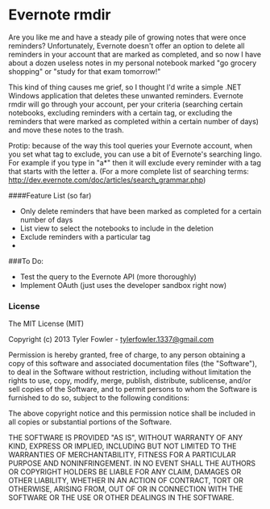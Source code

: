 Evernote rmdir
============================
Are you like me and have a steady pile of growing notes that were once reminders? Unfortunately, Evernote doesn't offer an option to delete all reminders in your account that are marked as completed, and so now I have about a dozen useless notes in my personal notebook marked "go grocery shopping" or "study for that exam tomorrow!"

This kind of thing causes me grief, so I thought I'd write a simple .NET Windows application that deletes these unwanted reminders. Evernote rmdir will go through your account, per your criteria (searching certain notebooks, excluding reminders with a certain tag, or excluding the reminders that were marked as completed within a certain number of days) and move these notes to the trash. 

Protip: because of the way this tool queries your Evernote account, when you set what tag to exclude, you can use a bit of Evernote's searching lingo. For example if you type in "a*" then it will exclude every reminder with a tag that starts with the letter a. (For a more complete list of searching terms: http://dev.evernote.com/doc/articles/search_grammar.php)

####Feature List (so far)
- Only delete reminders that have been marked as completed for a certain number of days
- List view to select the notebooks to include in the deletion
- Exclude reminders with a particular tag
- 

###To Do:
- Test the query to the Evernote API (more thoroughly)
- Implement OAuth (just uses the developer sandbox right now)

### License
The MIT License (MIT)

Copyright (c) 2013 Tyler Fowler - tylerfowler.1337@gmail.com

Permission is hereby granted, free of charge, to any person obtaining a copy
of this software and associated documentation files (the "Software"), to deal
in the Software without restriction, including without limitation the rights
to use, copy, modify, merge, publish, distribute, sublicense, and/or sell
copies of the Software, and to permit persons to whom the Software is
furnished to do so, subject to the following conditions:

The above copyright notice and this permission notice shall be included in
all copies or substantial portions of the Software.

THE SOFTWARE IS PROVIDED "AS IS", WITHOUT WARRANTY OF ANY KIND, EXPRESS OR
IMPLIED, INCLUDING BUT NOT LIMITED TO THE WARRANTIES OF MERCHANTABILITY,
FITNESS FOR A PARTICULAR PURPOSE AND NONINFRINGEMENT. IN NO EVENT SHALL THE
AUTHORS OR COPYRIGHT HOLDERS BE LIABLE FOR ANY CLAIM, DAMAGES OR OTHER
LIABILITY, WHETHER IN AN ACTION OF CONTRACT, TORT OR OTHERWISE, ARISING FROM,
OUT OF OR IN CONNECTION WITH THE SOFTWARE OR THE USE OR OTHER DEALINGS IN
THE SOFTWARE.
